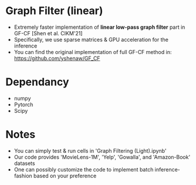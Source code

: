 # Graph Filter (linear)
* Extremely faster implementation of **linear low-pass graph filter** part in GF-CF [Shen et al. CIKM'21]
* Specifically, we use sparse matrices & GPU acceleration for the inference
* You can find the original implementation of full GF-CF method in: https://github.com/yshenaw/GF_CF


# Dependancy
* numpy
* Pytorch
* Scipy 

# Notes
* You can simply test & run cells in 'Graph Filtering (Light).ipynb'
* Our code provides 'MovieLens-1M', 'Yelp', 'Gowalla', and 'Amazon-Book' datasets
* One can possibly customize the code to implement batch inference-fashion based on your preference

